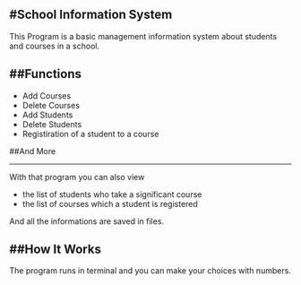 ## #School Information System

This Program is a basic management information system about students and courses in a school.

## ##Functions

- Add Courses
- Delete Courses
- Add Students
- Delete Students
- Registiration of a student to a course

##And More

---

With that program you can also view

- the list of students who take a significant course
- the list of courses which a student is registered

And all the informations are saved in files.

## ##How It Works

The program runs in terminal and you can make your choices with numbers.
